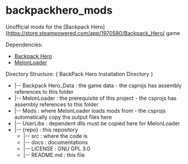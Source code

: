 # backpackhero_mods
Unofficial mods for the [Backpack Hero](https://store.steampowered.com/app/1970580/Backpack_Hero/ game


Dependencies: 
  * [Backpack Hero](https://store.steampowered.com/app/1970580/Backpack_Hero/)
  * [MelonLoader](https://github.com/LavaGang/MelonLoader)




Directory Structure: 
{ BackPack Hero Installation Directory }
   * |-- Backpack Hero_Data : the game data - the csprojs has assembly references to this folder
   * |-- MelonLoader : the prerequisite of this project - the csprojs has assembly references to this folder
   * |-- Mods : where MelonLoader loads mods from - the csprojs automatically copy the output files here
   * |-- UserLibs : dependent dlls must be copied here for MelonLoader 
   * |-- {repo} : this repository
       * |-- src : where the code is
       * |-- docs : documentations
       * |-- LICENSE : GNU GPL 3.0 
       * |-- README.md : this file
      



